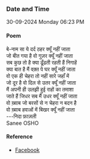 ### Date and Time

30-09-2024 Monday 06:23 PM

#### Poem

बे-नाम सा ये दर्द ठहर क्यूँ नहीं जाता  <br />
जो बीत गया है वो गुज़र क्यूँ नहीं जाता  <br />
सब कुछ तो है क्या ढूँढती रहती हैं निगाहें  <br />
क्या बात है मैं वक़्त पे घर क्यूँ नहीं जाता  <br />
वो एक ही चेहरा तो नहीं सारे जहाँ में  <br />
जो दूर है वो दिल से उतर क्यूँ नहीं जाता  <br />
मैं अपनी ही उलझी हुई राहों का तमाशा  <br />
जाते हैं जिधर सब मैं उधर क्यूँ नहीं जाता  <br />
वो ख़्वाब जो बरसों से न चेहरा न बदन है  <br />
वो ख़्वाब हवाओं में बिखर क्यूँ नहीं जाता  <br />
---निदा फ़ाज़ली  <br />
Sanee OSHO

#### Reference

* [Facebook](https://www.facebook.com/share/v/aCKqKDQWfU6SHh9h/)
